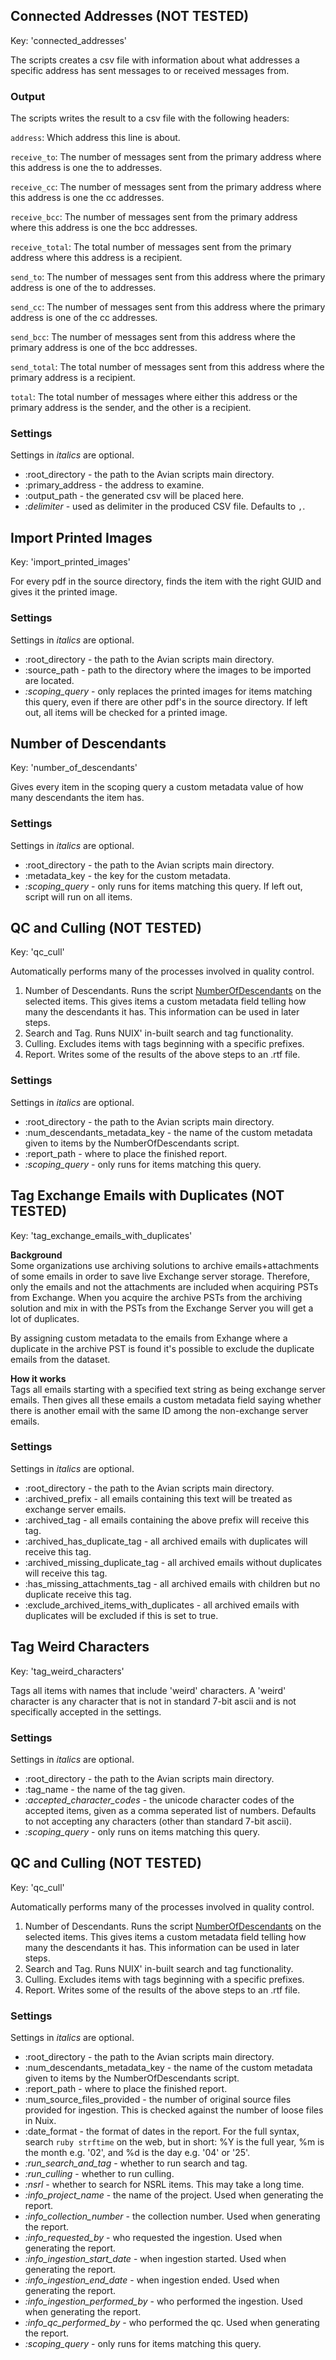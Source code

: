 ## Connected Addresses (NOT TESTED)
Key: 'connected_addresses'

The scripts creates a csv file with information about what addresses a specific address has sent messages to or received messages from.

### Output
The scripts writes the result to a csv file with the following headers:

`address`: Which address this line is about.

`receive_to`: The number of messages sent from the primary address where this address is one the to addresses.

`receive_cc`: The number of messages sent from the primary address where this address is one the cc addresses.

`receive_bcc`: The number of messages sent from the primary address where this address is one the bcc addresses.

`receive_total`: The total number of messages sent from the primary address where this address is a recipient.

`send_to`: The number of messages sent from this address where the primary address is one of the to addresses.

`send_cc`: The number of messages sent from this address where the primary address is one of the cc addresses.

`send_bcc`: The number of messages sent from this address where the primary address is one of the bcc addresses.

`send_total`: The total number of messages sent from this address where the primary address is a recipient.

`total`: The total number of messages where either this address or the primary address is the sender, and the other is a recipient.

### Settings
Settings in *italics* are optional.
* :root_directory - the path to the Avian scripts main directory.
* :primary_address - the address to examine.
* :output_path - the generated csv will be placed here.
* *:delimiter* - used as delimiter in the produced CSV file.
Defaults to `,`.

## Import Printed Images
Key: 'import_printed_images'

For every pdf in the source directory, finds the item with the right GUID and gives it the printed image.
### Settings
Settings in *italics* are optional.
* :root_directory - the path to the Avian scripts main directory.
* :source_path - path to the directory where the images to be imported are located.
* *:scoping_query* - only replaces the printed images for items matching this query, even if there are other pdf's in the source directory.
If left out, all items will be checked for a printed image.

## Number of Descendants
Key: 'number_of_descendants'

Gives every item in the scoping query a custom metadata value of how many descendants the item has.
### Settings
Settings in *italics* are optional.
* :root_directory - the path to the Avian scripts main directory.
* :metadata_key - the key for the custom metadata.
* *:scoping_query* - only runs for items matching this query. 
If left out, script will run on all items.

## QC and Culling (NOT TESTED)
Key: 'qc_cull'

Automatically performs many of the processes involved in quality control.

1. Number of Descendants. Runs the script [NumberOfDescendants](#number-of-descendants) on the selected items.
This gives items a custom metadata field telling how many the descendants it has.
This information can be used in later steps.
2. Search and Tag. Runs NUIX' in-built search and tag functionality.
3. Culling. Excludes items with tags beginning with a specific prefixes.
4. Report. Writes some of the results of the above steps to an .rtf file.

### Settings
Settings in *italics* are optional.
* :root_directory - the path to the Avian scripts main directory.
* :num_descendants_metadata_key - the name of the custom metadata given to items by the NumberOfDescendants script.
* :report_path - where to place the finished report.
* *:scoping_query* - only runs for items matching this query.

## Tag Exchange Emails with Duplicates (NOT TESTED)
Key: 'tag_exchange_emails_with_duplicates'

<b>Background</b><br>
Some organizations use archiving solutions to archive emails+attachments of some  emails in order to save live Exchange server storage.
Therefore, only the emails and not the attachments are included when acquiring PSTs from Exchange.
When you acquire the archive PSTs from the archiving solution and mix in with the PSTs from the Exchange Server you will get a lot of duplicates. 

By assigning custom metadata to the emails from Exhange where a duplicate in the archive PST is found it's possible to exclude the duplicate emails from the dataset. 

<b>How it works</b><br>
Tags all emails starting with a specified text string as being exchange server emails.
Then gives all these emails a custom metadata field saying whether there is another email with the same ID among the non-exchange server emails.

### Settings
Settings in *italics* are optional.
* :root_directory - the path to the Avian scripts main directory.
* :archived_prefix - all emails containing this text will be treated as exchange server emails.
* :archived_tag - all emails containing the above prefix will receive this tag.
* :archived_has_duplicate_tag - all archived emails with duplicates will receive this tag.
* :archived_missing_duplicate_tag - all archived emails without duplicates will receive this tag.
* :has_missing_attachments_tag - all archived emails with children but no duplicate receive this tag.
* :exclude_archived_items_with_duplicates - all archived emails with duplicates will be excluded if this is set to true.

## Tag Weird Characters
Key: 'tag_weird_characters'

Tags all items with names that include 'weird' characters.
A 'weird' character is any character that is not in standard 7-bit ascii and is not specifically accepted in the settings.

### Settings
Settings in *italics* are optional.
* :root_directory - the path to the Avian scripts main directory.
* :tag_name - the name of the tag given.
* *:accepted_character_codes* - the unicode character codes of the accepted items, given as a comma seperated list of numbers.
Defaults to not accepting any characters (other than standard 7-bit ascii).
* *:scoping_query* - only runs on items matching this query.

## QC and Culling (NOT TESTED)
Key: 'qc_cull'

Automatically performs many of the processes involved in quality control.

1. Number of Descendants. Runs the script [NumberOfDescendants](#number-of-descendants) on the selected items.
This gives items a custom metadata field telling how many the descendants it has.
This information can be used in later steps.
2. Search and Tag. Runs NUIX' in-built search and tag functionality.
3. Culling. Excludes items with tags beginning with a specific prefixes.
4. Report. Writes some of the results of the above steps to an .rtf file.

### Settings
Settings in *italics* are optional.
* :root_directory - the path to the Avian scripts main directory.
* :num_descendants_metadata_key - the name of the custom metadata given to items by the NumberOfDescendants script.
* :report_path - where to place the finished report.
* :num_source_files_provided - the number of original source files provided for ingestion. This is checked against the number of loose files in Nuix.
* :date_format - the format of dates in the report. For the full syntax, search `ruby strftime` on the web, but in short: %Y is the full year, %m is the month e.g. \'02\', and %d is the day e.g. \'04\' or \'25\'.
* *:run_search_and_tag* - whether to run search and tag.
* *:run_culling* - whether to run culling.
* *:nsrl* - whether to search for NSRL items. This may take a long time.
* *:info_project_name* - the name of the project. Used when generating the report.
* *:info_collection_number* - the collection number. Used when generating the report.
* *:info_requested_by* - who requested the ingestion. Used when generating the report.
* *:info_ingestion_start_date* - when ingestion started. Used when generating the report.
* *:info_ingestion_end_date* - when ingestion ended. Used when generating the report.
* *:info_ingestion_performed_by* - who performed the ingestion. Used when generating the report.
* *:info_qc_performed_by* - who performed the qc. Used when generating the report.
* *:scoping_query* - only runs for items matching this query.
